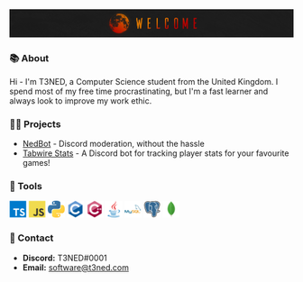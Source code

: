 <img src="./assets/welcome.png">

### 📚 About

Hi - I'm T3NED, a Computer Science student from the United Kingdom. I spend most of my free time procrastinating, but I'm a fast learner and always look to improve my work ethic.

### 👷‍♂️ Projects

- [NedBot](https://nedbot.org) - Discord moderation, without the hassle
- [Tabwire Stats](https://tabstats.com/discordbot) - A Discord bot for tracking player stats for your favourite games!  

### 🔧 Tools

<div>
  <img width="30px" src="./assets/typescript.svg">
  <img width="30px" src="./assets/javascript.svg">
  <img width="30px" src="./assets/python.svg">
  <img width="30px" src="./assets/c.svg">
  <img width="30px" src="./assets/cpp.svg">
  <img width="30px" src="./assets/java.svg">
  <img width="30px" src="./assets/mysql.svg">
  <img width="30px" src="./assets/postgresql.svg">
  <img width="30px" src="./assets/mongodb.svg">

</div>

### 📧 Contact

- <b>Discord:</b> T3NED#0001
- <b>Email:</b> software@t3ned.com
